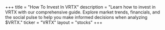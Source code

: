 +++
title = "How To Invest In VRTX"
description = "Learn how to invest in VRTX with our comprehensive guide. Explore market trends, financials, and the social pulse to help you make informed decisions when analyzing $VRTX."
ticker = "VRTX"
layout = "stocks"
+++

